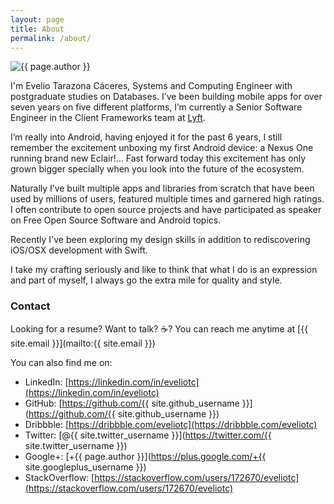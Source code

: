 ```yaml
---
layout: page
title: About
permalink: /about/
---
```

<img class="aligncenter" alt="{{ page.author }}" src="{{ page.author_gravatar_url }}?s=420" />

I'm Evelio Tarazona Cáceres, Systems and Computing Engineer with postgraduate studies on Databases. I’ve been building mobile apps for over seven years on five different platforms, I’m currently a Senior Software Engineer in the Client Frameworks team at [Lyft](https://lyft.com/).

I’m really into Android, having enjoyed it for the past 6 years, I still remember the excitement unboxing my first Android device: a Nexus One running brand new Eclair!… Fast forward today this excitement has only grown bigger specially when you look into the future of the ecosystem.

Naturally I’ve built multiple apps and libraries from scratch that have been used by millions of users, featured multiple times and garnered high ratings. I often contribute to open source projects and have participated as speaker on Free Open Source Software and Android topics.

Recently I've been exploring my design skills in addition to rediscovering iOS/OSX development with Swift. 

I take my crafting seriously and like to think that what I do is an expression and part of myself, I always go the extra mile for quality and style.

<h3>Contact</h3>

Looking for a resume? Want to talk? ☕? You can reach me anytime at [{{ site.email }}](mailto:{{ site.email }})

You can also find me on:

- LinkedIn: [https://linkedin.com/in/eveliotc](https://linkedin.com/in/eveliotc)
- GitHub: [https://github.com/{{ site.github_username }}](https://github.com/{{ site.github_username }})
- Dribbble: [https://dribbble.com/eveliotc](https://dribbble.com/eveliotc)
- Twitter: [@{{ site.twitter_username }}](https://twitter.com/{{ site.twitter_username }})
- Google+: [+{{ page.author }}](https://plus.google.com/+{{ site.googleplus_username }})
- StackOverflow: [https://stackoverflow.com/users/172670/eveliotc](https://stackoverflow.com/users/172670/eveliotc)
